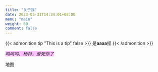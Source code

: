 ```yaml
---
title: "关于我"
date: 2023-05-31T14:34:01+08:00
menu: "main"
weight: 60
comment: false
---
```


{{< admonition tip "This is a tip" false >}}
是**aaaa**捏
{{< /admonition >}}

*<span style="background:#fdbfff">呜呜呜，杨村，爱死你了</span>*


地图